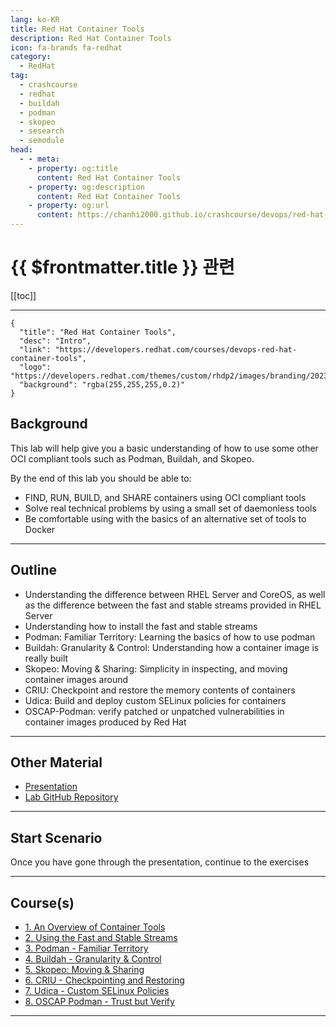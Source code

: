 ```yaml
---
lang: ko-KR
title: Red Hat Container Tools
description: Red Hat Container Tools
icon: fa-brands fa-redhat
category:
  - RedHat
tag: 
  - crashcourse
  - redhat
  - buildah
  - podman
  - skopeo
  - sesearch
  - semodule
head:
  - - meta:
    - property: og:title
      content: Red Hat Container Tools
    - property: og:description
      content: Red Hat Container Tools
    - property: og:url
      content: https://chanhi2000.github.io/crashcourse/devops/red-hat-container-tools/
---
```


# {{ $frontmatter.title }} 관련

[[toc]]

---

```component VPCard
{
  "title": "Red Hat Container Tools",
  "desc": "Intro",
  "link": "https://developers.redhat.com/courses/devops-red-hat-container-tools",
  "logo": "https://developers.redhat.com/themes/custom/rhdp2/images/branding/2023_RHDLogo_black_text.svg",
  "background": "rgba(255,255,255,0.2)"
}
```

## Background

This lab will help give you a basic understanding of how to use some other OCI compliant tools such as Podman, Buildah, and Skopeo.

By the end of this lab you should be able to:

- FIND, RUN, BUILD, and SHARE containers using OCI compliant tools
- Solve real technical problems by using a small set of daemonless tools
- Be comfortable using with the basics of an alternative set of tools to Docker

---

## Outline

- Understanding the difference between RHEL Server and CoreOS, as well as the difference between the fast and stable streams provided in RHEL Server
- Understanding how to install the fast and stable streams
- Podman: Familiar Territory: Learning the basics of how to use podman
- Buildah: Granularity & Control: Understanding how a container image is really built
- Skopeo: Moving & Sharing: Simplicity in inspecting, and moving container images around
- CRIU: Checkpoint and restore the memory contents of containers
- Udica: Build and deploy custom SELinux policies for containers
- OSCAP-Podman: verify patched or unpatched vulnerabilities in container images produced by Red Hat

---

## Other Material

- [Presentation](https://goo.gl/h4VK7j)
- [Lab GitHub Repository](https://github.com/openshift-instruqt/instruqt/tree/3ccc0f45269f895a19406e833392dc9fbc7948d8/instruqt-tracks/subsystems-container-internals-lab-2-0-part-7)

---

## Start Scenario

Once you have gone through the presentation, continue to the exercises

---


## Course(s)

- [1. An Overview of Container Tools][01]
- [2. Using the Fast and Stable Streams][02]
- [3. Podman - Familiar Territory][03]
- [4. Buildah - Granularity & Control][04]
- [5. Skopeo: Moving & Sharing][05]
- [6. CRIU - Checkpointing and Restoring][06]
- [7. Udica - Custom SELinux Policies][07]
- [8. OSCAP Podman - Trust but Verify][08]

---


[01]: 01.md
[02]: 02.md
[03]: 03.md
[04]: 04.md
[05]: 05.md
[06]: 06.md
[07]: 07.md
[08]: 08.md

